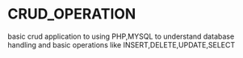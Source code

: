 # CRUD_OPERATION
basic crud application to using PHP,MYSQL to understand database handling and basic operations like INSERT,DELETE,UPDATE,SELECT
